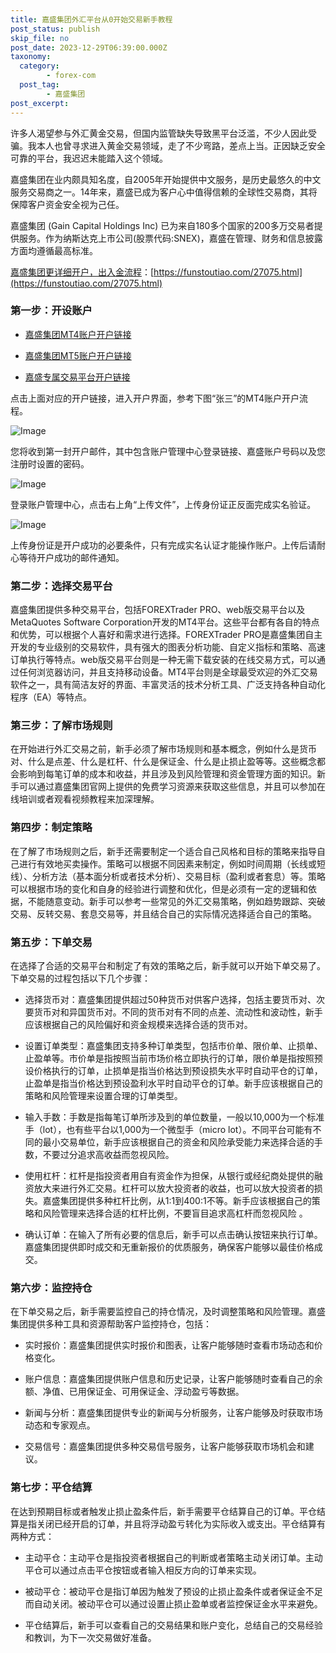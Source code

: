```yaml
---
title: 嘉盛集团外汇平台从0开始交易新手教程
post_status: publish
skip_file: no
post_date: 2023-12-29T06:39:00.000Z
taxonomy:
  category:
        - forex-com
  post_tag:
        - 嘉盛集团
post_excerpt: 
---
```

许多人渴望参与外汇黄金交易，但国内监管缺失导致黑平台泛滥，不少人因此受骗。我本人也曾寻求进入黄金交易领域，走了不少弯路，差点上当。正因缺乏安全可靠的平台，我迟迟未能踏入这个领域。

嘉盛集团在业内颇具知名度，自2005年开始提供中文服务，是历史最悠久的中文服务交易商之一。14年来，嘉盛已成为客户心中值得信赖的全球性交易商，其将保障客户资金安全视为己任。

嘉盛集团 (Gain Capital Holdings Inc) 已为来自180多个国家的200多万交易者提供服务。作为纳斯达克上市公司(股票代码:SNEX)，嘉盛在管理、财务和信息披露方面均遵循最高标准。

[嘉盛集团更详细开户，出入金流程](https://funstoutiao.com/27075.html)：[https://funstoutiao.com/27075.html](https://funstoutiao.com/27075.html)

### 第一步：开设账户

* [嘉盛集团MT4账户开户链接](https://s.ssgg.net/jsmt4)

* [嘉盛集团MT5账户开户链接](https://s.ssgg.net/jsmt5)

* [嘉盛专属交易平台开户链接](https://s.ssgg.net/js)

点击上面对应的开户链接，进入开户界面，参考下图“张三”的MT4账户开户流程。

![Image](https://prod-files-secure.s3.us-west-2.amazonaws.com/39ed1227-6d7d-4570-be36-9ccd4a2c4241/7a167aea-686b-400d-af59-4e18eb607a40/640.png?X-Amz-Algorithm=AWS4-HMAC-SHA256&X-Amz-Content-Sha256=UNSIGNED-PAYLOAD&X-Amz-Credential=ASIAZI2LB466SPI2GWUF%2F20250602%2Fus-west-2%2Fs3%2Faws4_request&X-Amz-Date=20250602T101309Z&X-Amz-Expires=3600&X-Amz-Security-Token=IQoJb3JpZ2luX2VjECEaCXVzLXdlc3QtMiJHMEUCIQCodk09h%2FlGaMc8QfLWLNO5cJ3eVQCJfnWRiS8K7zvFcQIgCguyqTAHqDV3CCyJoyWDoGakLaBObe5nkQDvHOuiPtoqiAQI6v%2F%2F%2F%2F%2F%2F%2F%2F%2F%2FARAAGgw2Mzc0MjMxODM4MDUiDNxOcre%2FMExHXl3pLSrcA%2Bqes3WxAW5AqH3%2BB2pl7DoHx1e6z73mkXGF6Bqr%2FIOkA3SiunhSBt%2Bg6mJla1MQHYiD4jKmL3Vxv%2Bq%2Bm6Nap04O6EvZGEliMiAdora57BxC41jMV%2BdMO5uAnm84ZhnSkkYi4PpIsBK3BInmubhWMArzSaHaBmTN7aSgE9RU%2FlKEj%2Fzc2xU52qin1k7RK4Os830Y%2FhSAob4TrdNsX0Mf6wbImqOa%2BH3k%2FYodxHr2PP1kZZlSz9n11aWLzL7R%2BVUqxPQQ5nTsSKF%2BFmgn4SM1Njvw1c8DOXef7Ng25kpXLUyZD1g3If4CaGA1FeXxr6MC9PvKGzLdBuN%2BU8HcphJuWTgaPl58%2FdYI5DMJA5vSTHQPp%2Bo9NOtibOIe3%2BFwoiE%2BeoKlDcCkD1wHhiLFKkZa1euxF49ggj%2BszKcUTYYmXVGzdoeUaHNHHfWg6ZJ8R%2FX3W1O6WnNVz0ZLK9llTxPHpdZdvH8G0pvLIu0jC%2FmEfOqIsurrz4rKrRNKK9BkGraOQZC1xNqYGFqpWMWySGAq6T0jOG2wmjZ6VpWes09MboIfpY79BqBobo6qPhrf%2BbxO2gGTjXGg%2F%2BsCarBgJv6105M%2BeZdUgT4%2FxynNywL7bPmRqeAI5SOzfjpVe4jBMKPY9cEGOqUBsTPVwcaIgplE1ZDX94Nn0r1nwNspeFVjo8t1ZpfSksQzv67ZbhpMkIh1AoJjjzBP6cn1CthS2aJ1u9f8xBmjEmXNOwYfDnDgrboS7dBV4wYu1fL%2BO26EMjiV0H4WGBn04UF3jVNX9A3%2B5c7VRmFIPJtas5JImFcw02fP1tazEJI6OwKch0BniZeU6Z48hS%2F7C0SrDQH3pNlUF38N6dhY%2FG%2Ba7RnE&X-Amz-Signature=fa8362ca13a98cd4ce7153fdd2eb62d6a17d91d93522cf44d3c49d43c3967453&X-Amz-SignedHeaders=host&x-id=GetObject)

您将收到第一封开户邮件，其中包含账户管理中心登录链接、嘉盛账户号码以及您注册时设置的密码。

![Image](https://prod-files-secure.s3.us-west-2.amazonaws.com/39ed1227-6d7d-4570-be36-9ccd4a2c4241/eaa1c6b3-2877-4284-a0e1-530e222c27fb/image.png?X-Amz-Algorithm=AWS4-HMAC-SHA256&X-Amz-Content-Sha256=UNSIGNED-PAYLOAD&X-Amz-Credential=ASIAZI2LB466SPI2GWUF%2F20250602%2Fus-west-2%2Fs3%2Faws4_request&X-Amz-Date=20250602T101309Z&X-Amz-Expires=3600&X-Amz-Security-Token=IQoJb3JpZ2luX2VjECEaCXVzLXdlc3QtMiJHMEUCIQCodk09h%2FlGaMc8QfLWLNO5cJ3eVQCJfnWRiS8K7zvFcQIgCguyqTAHqDV3CCyJoyWDoGakLaBObe5nkQDvHOuiPtoqiAQI6v%2F%2F%2F%2F%2F%2F%2F%2F%2F%2FARAAGgw2Mzc0MjMxODM4MDUiDNxOcre%2FMExHXl3pLSrcA%2Bqes3WxAW5AqH3%2BB2pl7DoHx1e6z73mkXGF6Bqr%2FIOkA3SiunhSBt%2Bg6mJla1MQHYiD4jKmL3Vxv%2Bq%2Bm6Nap04O6EvZGEliMiAdora57BxC41jMV%2BdMO5uAnm84ZhnSkkYi4PpIsBK3BInmubhWMArzSaHaBmTN7aSgE9RU%2FlKEj%2Fzc2xU52qin1k7RK4Os830Y%2FhSAob4TrdNsX0Mf6wbImqOa%2BH3k%2FYodxHr2PP1kZZlSz9n11aWLzL7R%2BVUqxPQQ5nTsSKF%2BFmgn4SM1Njvw1c8DOXef7Ng25kpXLUyZD1g3If4CaGA1FeXxr6MC9PvKGzLdBuN%2BU8HcphJuWTgaPl58%2FdYI5DMJA5vSTHQPp%2Bo9NOtibOIe3%2BFwoiE%2BeoKlDcCkD1wHhiLFKkZa1euxF49ggj%2BszKcUTYYmXVGzdoeUaHNHHfWg6ZJ8R%2FX3W1O6WnNVz0ZLK9llTxPHpdZdvH8G0pvLIu0jC%2FmEfOqIsurrz4rKrRNKK9BkGraOQZC1xNqYGFqpWMWySGAq6T0jOG2wmjZ6VpWes09MboIfpY79BqBobo6qPhrf%2BbxO2gGTjXGg%2F%2BsCarBgJv6105M%2BeZdUgT4%2FxynNywL7bPmRqeAI5SOzfjpVe4jBMKPY9cEGOqUBsTPVwcaIgplE1ZDX94Nn0r1nwNspeFVjo8t1ZpfSksQzv67ZbhpMkIh1AoJjjzBP6cn1CthS2aJ1u9f8xBmjEmXNOwYfDnDgrboS7dBV4wYu1fL%2BO26EMjiV0H4WGBn04UF3jVNX9A3%2B5c7VRmFIPJtas5JImFcw02fP1tazEJI6OwKch0BniZeU6Z48hS%2F7C0SrDQH3pNlUF38N6dhY%2FG%2Ba7RnE&X-Amz-Signature=82b25ec8fe72f8d42e53b96a9b52b5185fb0300debd4bcd57b0e16aa5a0566a3&X-Amz-SignedHeaders=host&x-id=GetObject)

登录账户管理中心，点击右上角“上传文件”，上传身份证正反面完成实名验证。

![Image](https://prod-files-secure.s3.us-west-2.amazonaws.com/39ed1227-6d7d-4570-be36-9ccd4a2c4241/54090639-09fc-46b4-a135-e0289f707147/image.png?X-Amz-Algorithm=AWS4-HMAC-SHA256&X-Amz-Content-Sha256=UNSIGNED-PAYLOAD&X-Amz-Credential=ASIAZI2LB466SPI2GWUF%2F20250602%2Fus-west-2%2Fs3%2Faws4_request&X-Amz-Date=20250602T101309Z&X-Amz-Expires=3600&X-Amz-Security-Token=IQoJb3JpZ2luX2VjECEaCXVzLXdlc3QtMiJHMEUCIQCodk09h%2FlGaMc8QfLWLNO5cJ3eVQCJfnWRiS8K7zvFcQIgCguyqTAHqDV3CCyJoyWDoGakLaBObe5nkQDvHOuiPtoqiAQI6v%2F%2F%2F%2F%2F%2F%2F%2F%2F%2FARAAGgw2Mzc0MjMxODM4MDUiDNxOcre%2FMExHXl3pLSrcA%2Bqes3WxAW5AqH3%2BB2pl7DoHx1e6z73mkXGF6Bqr%2FIOkA3SiunhSBt%2Bg6mJla1MQHYiD4jKmL3Vxv%2Bq%2Bm6Nap04O6EvZGEliMiAdora57BxC41jMV%2BdMO5uAnm84ZhnSkkYi4PpIsBK3BInmubhWMArzSaHaBmTN7aSgE9RU%2FlKEj%2Fzc2xU52qin1k7RK4Os830Y%2FhSAob4TrdNsX0Mf6wbImqOa%2BH3k%2FYodxHr2PP1kZZlSz9n11aWLzL7R%2BVUqxPQQ5nTsSKF%2BFmgn4SM1Njvw1c8DOXef7Ng25kpXLUyZD1g3If4CaGA1FeXxr6MC9PvKGzLdBuN%2BU8HcphJuWTgaPl58%2FdYI5DMJA5vSTHQPp%2Bo9NOtibOIe3%2BFwoiE%2BeoKlDcCkD1wHhiLFKkZa1euxF49ggj%2BszKcUTYYmXVGzdoeUaHNHHfWg6ZJ8R%2FX3W1O6WnNVz0ZLK9llTxPHpdZdvH8G0pvLIu0jC%2FmEfOqIsurrz4rKrRNKK9BkGraOQZC1xNqYGFqpWMWySGAq6T0jOG2wmjZ6VpWes09MboIfpY79BqBobo6qPhrf%2BbxO2gGTjXGg%2F%2BsCarBgJv6105M%2BeZdUgT4%2FxynNywL7bPmRqeAI5SOzfjpVe4jBMKPY9cEGOqUBsTPVwcaIgplE1ZDX94Nn0r1nwNspeFVjo8t1ZpfSksQzv67ZbhpMkIh1AoJjjzBP6cn1CthS2aJ1u9f8xBmjEmXNOwYfDnDgrboS7dBV4wYu1fL%2BO26EMjiV0H4WGBn04UF3jVNX9A3%2B5c7VRmFIPJtas5JImFcw02fP1tazEJI6OwKch0BniZeU6Z48hS%2F7C0SrDQH3pNlUF38N6dhY%2FG%2Ba7RnE&X-Amz-Signature=ffeaa164d46822062ba276bbb088490a25f58df914f71f1efc695447f0d42d99&X-Amz-SignedHeaders=host&x-id=GetObject)

上传身份证是开户成功的必要条件，只有完成实名认证才能操作账户。上传后请耐心等待开户成功的邮件通知。

### 第二步：选择交易平台

嘉盛集团提供多种交易平台，包括FOREXTrader PRO、web版交易平台以及MetaQuotes Software Corporation开发的MT4平台。这些平台都有各自的特点和优势，可以根据个人喜好和需求进行选择。FOREXTrader PRO是嘉盛集团自主开发的专业级别的交易软件，具有强大的图表分析功能、自定义指标和策略、高速订单执行等特点。web版交易平台则是一种无需下载安装的在线交易方式，可以通过任何浏览器访问，并且支持移动设备。MT4平台则是全球最受欢迎的外汇交易软件之一，具有简洁友好的界面、丰富灵活的技术分析工具、广泛支持各种自动化程序（EA）等特点。

### 第三步：了解市场规则

在开始进行外汇交易之前，新手必须了解市场规则和基本概念，例如什么是货币对、什么是点差、什么是杠杆、什么是保证金、什么是止损止盈等等。这些概念都会影响到每笔订单的成本和收益，并且涉及到风险管理和资金管理方面的知识。新手可以通过嘉盛集团官网上提供的免费学习资源来获取这些信息，并且可以参加在线培训或者观看视频教程来加深理解。

### 第四步：制定策略

在了解了市场规则之后，新手还需要制定一个适合自己风格和目标的策略来指导自己进行有效地买卖操作。策略可以根据不同因素来制定，例如时间周期（长线或短线）、分析方法（基本面分析或者技术分析）、交易目标（盈利或者套息）等。策略可以根据市场的变化和自身的经验进行调整和优化，但是必须有一定的逻辑和依据，不能随意变动。新手可以参考一些常见的外汇交易策略，例如趋势跟踪、突破交易、反转交易、套息交易等，并且结合自己的实际情况选择适合自己的策略。

### 第五步：下单交易

在选择了合适的交易平台和制定了有效的策略之后，新手就可以开始下单交易了。下单交易的过程包括以下几个步骤：

* 选择货币对：嘉盛集团提供超过50种货币对供客户选择，包括主要货币对、次要货币对和异国货币对。不同的货币对有不同的点差、流动性和波动性，新手应该根据自己的风险偏好和资金规模来选择合适的货币对。

* 设置订单类型：嘉盛集团支持多种订单类型，包括市价单、限价单、止损单、止盈单等。市价单是指按照当前市场价格立即执行的订单，限价单是指按照预设价格执行的订单，止损单是指当价格达到预设损失水平时自动平仓的订单，止盈单是指当价格达到预设盈利水平时自动平仓的订单。新手应该根据自己的策略和风险管理来设置合理的订单类型。

* 输入手数：手数是指每笔订单所涉及到的单位数量，一般以10,000为一个标准手（lot），也有些平台以1,000为一个微型手（micro lot）。不同平台可能有不同的最小交易单位，新手应该根据自己的资金和风险承受能力来选择合适的手数，不要过分追求高收益而忽视风险。

* 使用杠杆：杠杆是指投资者用自有资金作为担保，从银行或经纪商处提供的融资放大来进行外汇交易。杠杆可以放大投资者的收益，也可以放大投资者的损失。嘉盛集团提供多种杠杆比例，从1:1到400:1不等。新手应该根据自己的策略和风险管理来选择合适的杠杆比例，不要盲目追求高杠杆而忽视风险 。

* 确认订单：在输入了所有必要的信息后，新手可以点击确认按钮来执行订单。嘉盛集团提供即时成交和无重新报价的优质服务，确保客户能够以最佳价格成交。

### 第六步：监控持仓

在下单交易之后，新手需要监控自己的持仓情况，及时调整策略和风险管理。嘉盛集团提供多种工具和资源帮助客户监控持仓，包括：

* 实时报价：嘉盛集团提供实时报价和图表，让客户能够随时查看市场动态和价格变化。

* 账户信息：嘉盛集团提供账户信息和历史记录，让客户能够随时查看自己的余额、净值、已用保证金、可用保证金、浮动盈亏等数据。

* 新闻与分析：嘉盛集团提供专业的新闻与分析服务，让客户能够及时获取市场动态和专家观点。

* 交易信号：嘉盛集团提供多种交易信号服务，让客户能够获取市场机会和建议。

### 第七步：平仓结算

在达到预期目标或者触发止损止盈条件后，新手需要平仓结算自己的订单。平仓结算是指关闭已经开启的订单，并且将浮动盈亏转化为实际收入或支出。平仓结算有两种方式：

* 主动平仓：主动平仓是指投资者根据自己的判断或者策略主动关闭订单。主动平仓可以通过点击平仓按钮或者输入相反方向的订单来实现。

* 被动平仓：被动平仓是指订单因为触发了预设的止损止盈条件或者保证金不足而自动关闭。被动平仓可以通过设置止损止盈单或者监控保证金水平来避免。

* 平仓结算后，新手可以查看自己的交易结果和账户变化，总结自己的交易经验和教训，为下一次交易做好准备。